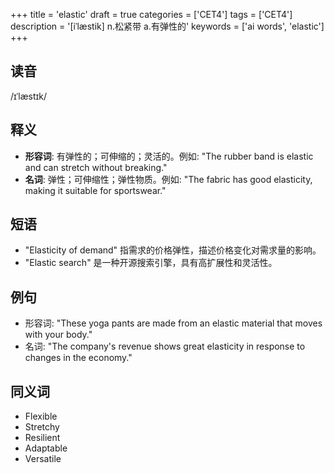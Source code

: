 +++
title = 'elastic'
draft = true
categories = ['CET4']
tags = ['CET4']
description = '[iˈlæstik] n.松紧带 a.有弹性的'
keywords = ['ai words', 'elastic']
+++

## 读音
/ɪˈlæstɪk/

## 释义
- **形容词**: 有弹性的；可伸缩的；灵活的。例如: "The rubber band is elastic and can stretch without breaking."
- **名词**: 弹性；可伸缩性；弹性物质。例如: "The fabric has good elasticity, making it suitable for sportswear."

## 短语
- "Elasticity of demand" 指需求的价格弹性，描述价格变化对需求量的影响。
- "Elastic search" 是一种开源搜索引擎，具有高扩展性和灵活性。

## 例句
- 形容词: "These yoga pants are made from an elastic material that moves with your body."
- 名词: "The company's revenue shows great elasticity in response to changes in the economy."

## 同义词
- Flexible
- Stretchy
- Resilient
- Adaptable
- Versatile
